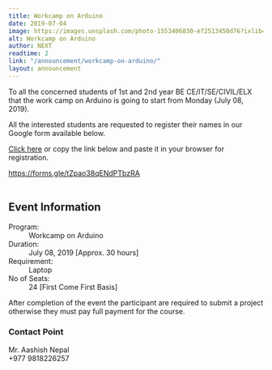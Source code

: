 ```yaml
---
title: Workcamp on Arduino
date: 2019-07-04
image: https://images.unsplash.com/photo-1553406830-ef2513450d76?ixlib=rb-1.2.1&ixid=eyJhcHBfaWQiOjEyMDd9&auto=format&fit=crop&w=1455&h=970
alt: Workcamp on Arduino
author: NEXT
readtime: 2
link: "/announcement/workcamp-on-arduino/"
layout: announcement
---
```


To all the concerned students of 1st and 2nd year BE CE/IT/SE/CIVIL/ELX that the work
camp on Arduino is going to start from Monday (July 08, 2019).

All the interested students are requested to register their names in our Google form
available below.

[Click here](https://forms.gle/tZpao38qENdPTbzRA) or copy the link below and paste it in your browser for registration.

https://forms.gle/tZpao38qENdPTbzRA
<br /><br />
## Event Information
<dl>
  <dt>Program:</dt>
  <dd>Workcamp on Arduino</dd>
  <dt>Duration:</dt>
  <dd>July 08, 2019 [Approx. 30 hours]</dd>
  <dt>Requirement:</dt>
  <dd>Laptop</dd>
    <dt>No of Seats:</dt>
  <dd>24 [First Come First Basis]</dd>
</dl>

After completion of the event the participant are required to 
submit a project otherwise they must pay full payment for the course.

### Contact Point
Mr. Aashish Nepal <br />
+977 9818226257